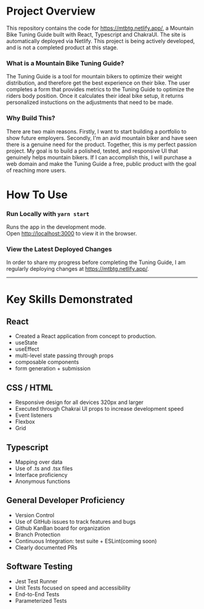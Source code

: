 # Project Overview

This repository contains the code for https://mtbtg.netlify.app/,
a Mountain Bike Tuning Guide built with React, Typescript and ChakraUI.
The site is automatically deployed via Netlify. This project is being
actively developed, and is not a completed product at this stage.


### What is a Mountain Bike Tuning Guide?

The Tuning Guide is a tool for mountain bikers to optimize their weight
distribution, and therefore get the best experience on their bike.
The user completes a form that provides metrics to the Tuning Guide to
optimize the riders body position. Once it calculates their ideal bike
setup, it returns personalized instuctions on the adjustments that need 
to be made. 


### Why Build This?

There are two main reasons. Firstly, I want to start building a portfolio to
show future employers. Secondly, I'm an avid mountain biker and have seen there
is a genuine need for the product. Together, this is my perfect passion project.
My goal is to build a polished, tested, and responsive UI that genuinely helps mountain
bikers. If I can accomplish this, I will purchase a web domain and make the
Tuning Guide a free, public product with the goal of reaching more users.


# How To Use

### Run Locally with `yarn start`

Runs the app in the development mode.<br /> Open
[http://localhost:3000](http://localhost:3000) to view it in the browser.


### View the Latest Deployed Changes

In order to share my progress before completing the Tuning Guide, I am
regularly deploying changes at https://mtbtg.netlify.app/.


-----


# Key Skills Demonstrated
## React
- Created a React application from concept to production.
- useState
- useEffect
- multi-level state passing through props
- composable components
- form generation + submission

## CSS / HTML 
- Responsive design for all devices 320px and larger
- Executed through Chakrai UI props to increase development speed
- Event listeners
- Flexbox
- Grid

## Typescript
- Mapping over data
- Use of .ts and .tsx files
- Interface proficiency 
- Anonymous functions 

## General Developer Proficiency
- Version Control
- Use of GitHub issues to track features and bugs
- Github KanBan board for organization
- Branch Protection
- Continuous Integration: test suite + ESLint(coming soon)
- Clearly documented PRs

## Software Testing
- Jest Test Runner
- Unit Tests focused on speed and accessibility
- End-to-End Tests
- Parameterized Tests

